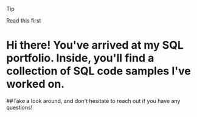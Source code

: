 >[!tip]
>Read this first



# Hi there! You've arrived at my SQL portfolio. Inside, you'll find a collection of SQL code samples I've worked on. 

##Take a look around, and don't hesitate to reach out if you have any questions!

